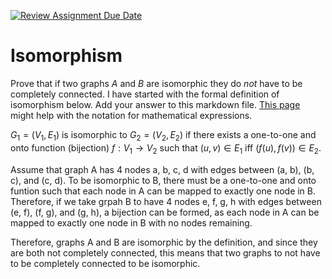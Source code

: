 [![Review Assignment Due Date](https://classroom.github.com/assets/deadline-readme-button-24ddc0f5d75046c5622901739e7c5dd533143b0c8e959d652212380cedb1ea36.svg)](https://classroom.github.com/a/QM7QGF1q)
# Isomorphism

Prove that if two graphs $A$ and $B$ are isomorphic they do *not* have to
be completely connected. I have started with the formal definition of
isomorphism below. Add your answer to this markdown file. [This
page](https://docs.github.com/en/get-started/writing-on-github/working-with-advanced-formatting/writing-mathematical-expressions)
might help with the notation for mathematical expressions.

$G_1=(V_1 , E_1)$ is isomorphic to $G_2 = (V_2, E_2)$ if there exists a
one-to-one and onto function (bijection) $f: V_1 \rightarrow V_2$ such that $(u,v)
\in E_1$ iff $(f(u),f(v)) \in E_2$.

Assume that graph A has 4 nodes a, b, c, d with edges between (a, b), (b, c), and
(c, d). To be isomorphic to B, there must be a one-to-one and onto funtion such that
each node in A can be mapped to exactly one node in B. Therefore, if we take grpah
B to have 4 nodes e, f, g, h with edges between (e, f), (f, g), and (g, h), a bijection
can be formed, as each node in A can be mapped to exactly one node in B with no nodes
remaining.

Therefore, graphs A and B are isomorphic by the definition, and since they are both 
not completely connected, this means that two graphs to not have to be completely 
connected to be isomorphic.
